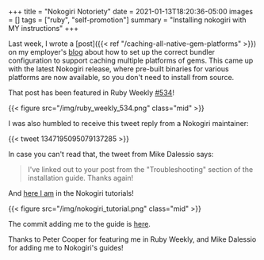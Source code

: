 +++
title = "Nokogiri Notoriety"
date = 2021-01-13T18:20:36-05:00
images = []
tags = ["ruby", "self-promotion"]
summary = "Installing nokogiri with MY instructions"
+++

Last week, I wrote a [post]({{< ref "/caching-all-native-gem-platforms" >}}) on
my employer's [blog](https://blog.thegnar.co/caching-all-native-gem-platforms)
about how to set up the correct bundler configuration
to support caching multiple platforms of gems. This came up with the latest Nokogiri
release, where pre-built binaries for various platforms are now available, so
you don't need to install from source.

That post has been featured in Ruby Weekly [#534](https://rubyweekly.com/issues/534)!

{{< figure src="/img/ruby_weekly_534.png" class="mid" >}}

I was also humbled to receive this tweet reply from a Nokogiri maintainer:

{{< tweet 1347195095079137285 >}}

In case you can't read that, the tweet from Mike Dalessio says:

> I've linked out to your post from the "Troubleshooting" section of the installation guide. Thanks again!

And [here I am](https://nokogiri.org/tutorials/installing_nokogiri.html#using-vendorcache-to-deploy-to-another-architecture)
in the Nokogiri tutorials!

{{< figure src="/img/nokogiri_tutorial.png" class="mid" >}}

The commit adding me to the guide is [here](https://github.com/sparklemotion/nokogiri.org/commit/173ecdc110c738d0c5708934eb51d03e8e9f418d).

Thanks to Peter Cooper for featuring me in Ruby Weekly, and Mike Dalessio for
adding me to Nokogiri's guides!
